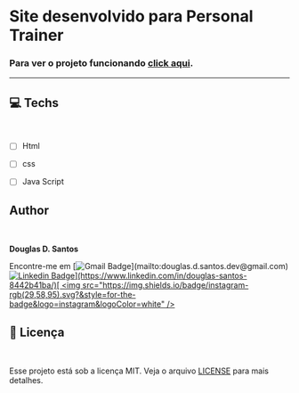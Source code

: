 # Site desenvolvido para Personal Trainer





### Para ver o projeto funcionando [click aqui](https://douglassantos-code.github.io/Site-Personal-Trainer/).

---

## 💻 Techs

<br>

* [ ] Html
* [ ] css
* [ ] Java Script


## Author

<br>

**Douglas D. Santos**

Encontre-me em [![Gmail Badge](https://img.shields.io/badge/gmail-rgb(29,58,95)?&style=for-the-badge&logo=gmail&logoColor=white)](mailto:douglas.d.santos.dev@gmail.com) [![Linkedin Badge](https://img.shields.io/badge/linkedin-rgb(29,58,95).svg?&style=for-the-badge&logo=linkedin&logoColor=white)](https://www.linkedin.com/in/douglas-santos-8442b41ba/)[ <img src="https://img.shields.io/badge/instagram-rgb(29,58,95).svg?&style=for-the-badge&logo=instagram&logoColor=white" />](https://www.instagram.com/douglas_.1993/)



## 📕 Licença

<br>

Esse projeto está sob a licença MIT. Veja o arquivo [LICENSE](https://github.com/DouglasSantos-code/Site-Personal-Trainer/blob/main/LICENSE) para mais detalhes.
